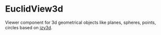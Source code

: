 # EuclidView3d
Viewer component for 3d geometrical objects like planes, spheres, points, circles based on [jzy3d](https://www.jzy3d.org).
